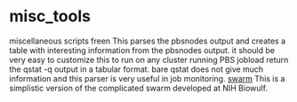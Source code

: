 # misc_tools
miscellaneous scripts
freen
	This parses the pbsnodes output and creates a table with interesting information from the pbsnodes output.
	it should be very easy to customize this to run on any cluster running PBS
jobload
	return the qstat -q output in a tabular format.
	bare qstat does not give much information and this parser is very useful in job monitoring.
[swarm](https://hpc.nih.gov/apps/swarm.html)
	This is a simplistic version of the complicated swarm developed at NIH Biowulf.
